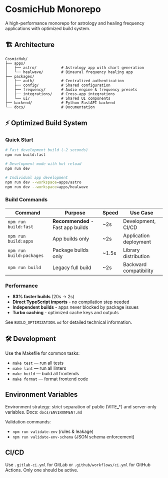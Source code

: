 # CosmicHub Monorepo

A high-performance monorepo for astrology and healing frequency applications with optimized build system.

## 🏗️ Architecture

```
CosmicHub/
├── apps/
│   ├── astro/           # Astrology app with chart generation
│   └── healwave/        # Binaural frequency healing app
├── packages/
│   ├── auth/            # Centralized authentication
│   ├── config/          # Shared configuration
│   ├── frequency/       # Audio engine & frequency presets
│   ├── integrations/    # Cross-app integrations
│   └── ui/              # Shared UI components
├── backend/             # Python FastAPI backend
└── docs/                # Documentation
```

## ⚡ Optimized Build System

### Quick Start
```bash
# Fast development build (~2 seconds)
npm run build:fast

# Development mode with hot reload  
npm run dev

# Individual app development
npm run dev --workspace=apps/astro
npm run dev --workspace=apps/healwave
```

### Build Commands
| Command | Purpose | Speed | Use Case |
|---------|---------|-------|----------|
| `npm run build:fast` | **Recommended** - Fast app builds | ~2s | Development, CI/CD |
| `npm run build:apps` | App builds only | ~2s | Application deployment |
| `npm run build:packages` | Package builds only | ~1.5s | Library distribution |
| `npm run build` | Legacy full build | ~2s | Backward compatibility |

### Performance
- **83% faster builds** (20s → 2s)
- **Direct TypeScript imports** - no compilation step needed
- **Independent builds** - apps never blocked by package issues
- **Turbo caching** - optimized cache keys and outputs

See `BUILD_OPTIMIZATION.md` for detailed technical information.

## 🛠️ Development

Use the Makefile for common tasks:
- `make test` — run all tests
- `make lint` — run all linters
- `make build` — build all frontends
- `make format` — format frontend code

## Environment Variables
Environment strategy: strict separation of public (VITE_*) and server-only variables.
Docs: `docs/ENVIRONMENT.md`

Validation commands:

- `npm run validate-env` (rules & leakage)
- `npm run validate-env-schema` (JSON schema enforcement)

## CI/CD

Use `.gitlab-ci.yml` for GitLab or `.github/workflows/ci.yml` for GitHub Actions. Only one should be active.
